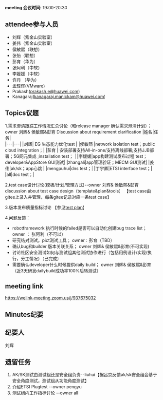 **meeting 会议时间**: 19:00-20:30

## attendee参与人员
- 刘辉（紫金山实验室）
- 姜伟（紫金山实验室）
- 侯敏熙（联想）
- 张怡（联想）
- 彭育（华为）
- 张阿利（中软）
- 李媛媛（中软）
- 许丹 （华为）
- 孟璞辉(VMware)
- Prakash(prakash.e@huawei.com)
- Kanagaraj(kanagaraj.manickam@huawei.com)

## Topics议题
1.需求澄清跟踪工作情况汇总讨论（和release manager 确认需求澄清计划）；  owner 刘辉& 侯敏熙&彭育
Discussion about requirement clarification
|姓名|任务|  
|---|---|
|刘辉| EG 生态能力优化test  |
|侯敏熙   |network isolation test；public cloud integration；|
|彭育   | 安装部署支持All-in-one/支持离线部署;支持JJB部署；5G网元集成 ;installation test； |
|李媛媛|app构建测试发布过程 test；developer&AppStore GUI测试|
|zhangali|app管理验证；MECM GUI测试|
|姜伟|ak/sk；app心跳 |
|mengpuhui|dns test；|
|丁宇卿|ETSI interface test；|
|all|doc test；|

2.test case设计讨论(模板/计划/管理方式)--owner 刘辉& 侯敏熙&彭育
discussion about test case design（template&plan&tools）
【test case由gitee上录入并管理，每条gitee记录对应一条test case】

3.版本发布质量指标讨论
【参见[test plan](https://gitee.com/edgegallery/community/blob/master/Test%20WG/Test%20Release/Edgeggallery%20R0.9%20Test%20%20Planning%20.md)】

4.问题反馈：
- robotframework 执行时候的failed是否可以自动化创建bug trace list； owner ： 张阿利（不可以）
- 研究结对测试，pict测试工具；  owner：彭育（TBD）
- 确认bug和builder 版本关联关系；  owner 刘辉& 侯敏熙&彭育(不可实现)
- 讨论社区安全测试如何与测试组其他测试协作进行（包括用例设计/实现/执行，分工情况）（已完成） 
- 需要确认developer什么时候提供daily build；   owner 刘辉& 侯敏熙&彭育（近3天研发dailybuild成功率100%后转测试）

## meeting link
 https://welink-meeting.zoom.us/j/937675032
## Minutes纪要
## 纪要人
刘辉

## 遗留任务


1. AK/SK测试由测试组还是安全组负责--liuhui【据吕京反馈ak/sk安全组会基于安全角度测试，测试组从功能角度测试】
2. 介绍ETSI Plugtest --owner pengyu
3. 测试组内工作指标讨论 --owner all

